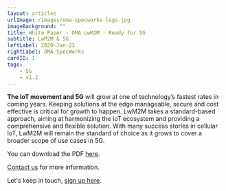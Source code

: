 ```yaml
---
layout: articles
urlImage: /images/oma-specworks-logo.jpg
imageBackground: ""
title: White Paper - OMA LwM2M - Ready for 5G
subtitle: LwM2M & 5G
leftLabel: 2020-Jan-23
rightLabel: OMA SpecWorks
cardID: 1
tags: 
    - 5G
    - v1.2
---
```


<b>The IoT movement and 5G</b> will grow at one of technology’s fastest rates in coming years. Keeping solutions at the edge manageable, secure and cost effective is critical for growth to happen. LwM2M takes a standard-based approach, aiming at harmonizing the IoT ecosystem and providing a comprehensive and flexible solution. With many success stories in cellular IoT, LwM2M will remain the standard of choice as it grows to cover a broader scope of use cases in 5G.

<!--more-->

You can download the PDF [here](https://omaspecworks.org/wp-content/uploads/2020/01/Whitepaper-11.12.19.pdf).

[Contact us](https://omaspecworks.org/contact-us/) for more information.

Let's keep in touch, [sign up here](https://signup.e2ma.net/signup/1886842/1798794/).


